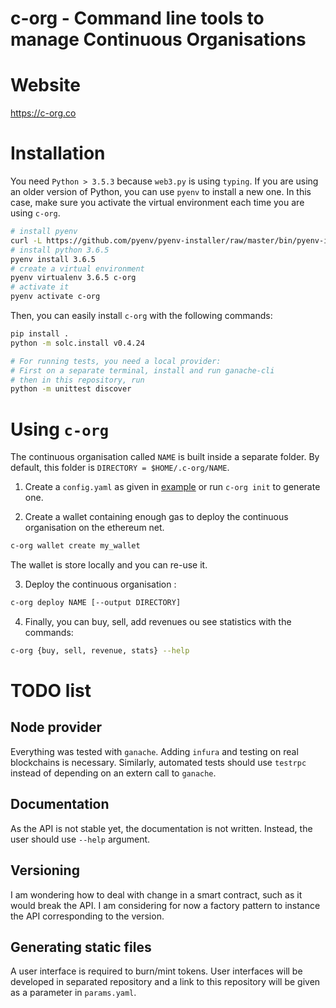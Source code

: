 # c-org - Command line tools to manage Continuous Organisations


# Website

https://c-org.co



# Installation

You need `Python > 3.5.3` because `web3.py` is using `typing`. If you are using an older version of Python, you can use `pyenv` to install a new one. In this case, make sure you activate the virtual environment each time you are using `c-org`.

```bash
# install pyenv
curl -L https://github.com/pyenv/pyenv-installer/raw/master/bin/pyenv-installer | bash
# install python 3.6.5
pyenv install 3.6.5
# create a virtual environment
pyenv virtualenv 3.6.5 c-org
# activate it
pyenv activate c-org
```


Then, you can easily install `c-org` with the following commands:

```bash
pip install .
python -m solc.install v0.4.24

# For running tests, you need a local provider:
# First on a separate terminal, install and run ganache-cli
# then in this repository, run
python -m unittest discover
```

# Using `c-org`

The continuous organisation called `NAME` is built inside a separate folder. By default, this folder is `DIRECTORY = $HOME/.c-org/NAME`.

1. Create a `config.yaml` as given in [example](../master/configs/example.yaml) or run `c-org init` to generate one.

2. Create a wallet containing enough gas to deploy the continuous organisation on the ethereum net.

```bash
c-org wallet create my_wallet
```

The wallet is store locally and you can re-use it.

3. Deploy the continuous organisation :

```bash
c-org deploy NAME [--output DIRECTORY]
```


4. Finally, you can buy, sell, add revenues ou see statistics with the commands:

```bash
c-org {buy, sell, revenue, stats} --help
```

# TODO list


## Node provider

Everything was tested with `ganache`. Adding `infura` and testing on real blockchains is necessary. Similarly, automated tests should use `testrpc` instead of depending on an extern call to `ganache`.

## Documentation

As the API is not stable yet, the documentation is not written. Instead, the user should use `--help` argument.

## Versioning

I am wondering how to deal with change in a smart contract, such as it would break the API. I am considering for now a factory pattern to instance the API corresponding to the version.

## Generating static files

A user interface is required to burn/mint tokens. User interfaces will be developed in separated repository and a link to this repository will be given as a parameter in `params.yaml`.
